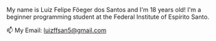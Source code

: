 My name is Luiz Felipe Föeger dos Santos and I'm 18 years old!
I'm a beginner programming student at the Federal Institute of Espírito Santo.

📫 My Email: luizffsan5@gmail.com
